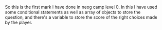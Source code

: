 So this is the first mark I have done in neog camp level 0.
In this I have used some conditional statements as well as array of objects to store the question, and there's a variable to store the score of the right choices made by the player.